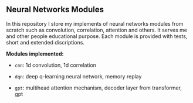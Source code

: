 ## Neural Networks Modules

In this repository I store my implements of neural networks modules from scratch such as convolution, correlation, attention and others. It serves me and other people educational purpose. Each module is provided with tests, short and extended discriptions.

**Modules implemented:**

* `cnn`: 1d convolution, 1d correlation

* `dqn`: deep q-learning neural network, memory replay

* `gpt`: multihead attention mechanism, decoder layer from transformer, gpt
